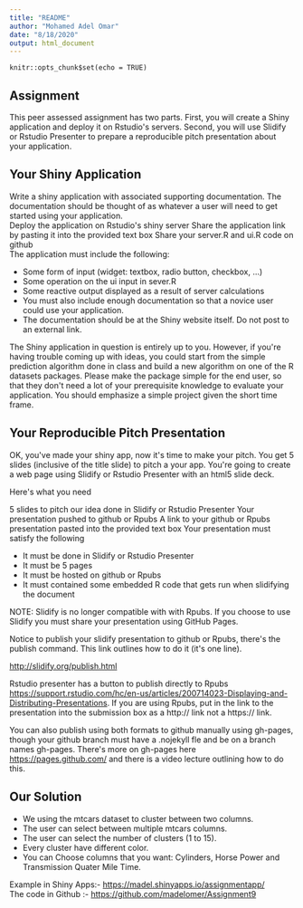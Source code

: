 ```yaml
---
title: "README"
author: "Mohamed Adel Omar"
date: "8/18/2020"
output: html_document
---
```


```{r setup, include=FALSE}
knitr::opts_chunk$set(echo = TRUE)
```

## Assignment

This peer assessed assignment has two parts. First, you will create a Shiny application and deploy it on Rstudio's servers. Second, you will use Slidify or Rstudio Presenter to prepare a reproducible pitch presentation about your application.  

## Your Shiny Application  

Write a shiny application with associated supporting documentation. The documentation should be thought of as whatever a user will need to get started using your application.  
Deploy the application on Rstudio's shiny server
Share the application link by pasting it into the provided text box
Share your server.R and ui.R code on github  
The application must include the following:  
  
- Some form of input (widget: textbox, radio button, checkbox, ...)  
- Some operation on the ui input in sever.R  
- Some reactive output displayed as a result of server calculations  
- You must also include enough documentation so that a novice user could use your application.  
- The documentation should be at the Shiny website itself. Do not post to an external link.  

The Shiny application in question is entirely up to you. However, if you're having trouble coming up with ideas, you could start from the simple prediction algorithm done in class and build a new algorithm on one of the R datasets packages. Please make the package simple for the end user, so that they don't need a lot of your prerequisite knowledge to evaluate your application. You should emphasize a simple project given the short time frame.  

## Your Reproducible Pitch Presentation

OK, you've made your shiny app, now it's time to make your pitch. You get 5 slides (inclusive of the title slide) to pitch a your app. You're going to create a web page using Slidify or Rstudio Presenter with an html5 slide deck.  

Here's what you need

5 slides to pitch our idea done in Slidify or Rstudio Presenter
Your presentation pushed to github or Rpubs
A link to your github or Rpubs presentation pasted into the provided text box
Your presentation must satisfy the following

- It must be done in Slidify or Rstudio Presenter  
- It must be 5 pages  
- It must be hosted on github or Rpubs  
- It must contained some embedded R code that gets run when slidifying the document  


NOTE: Slidify is no longer compatible with with Rpubs. If you choose to use Slidify you must share your presentation using GitHub Pages.  

Notice to publish your slidify presentation to github or Rpubs, there's the publish command. This link outlines how to do it (it's one line).

http://slidify.org/publish.html  

Rstudio presenter has a button to publish directly to Rpubs https://support.rstudio.com/hc/en-us/articles/200714023-Displaying-and-Distributing-Presentations. If you are using Rpubs, put in the link to the presentation into the submission box as a http:// link not a https:// link.  

You can also publish using both formats to github manually using gh-pages, though your github branch must have a .nojekyll fle and be on a branch names gh-pages. There's more on gh-pages here https://pages.github.com/ and there is a video lecture outlining how to do this.  

## Our Solution 


- We using the mtcars dataset to cluster between two columns.  
- The user can select between multiple mtcars columns.  
- The user can select the number of clusters (1 to 15).  
- Every cluster have different color.   
- You can Choose columns  that you want: Cylinders, Horse Power and Transmission Quater Mile Time.  
  
Example in Shiny Apps:- https://madel.shinyapps.io/assignmentapp/    
The code in Github :- https://github.com/madelomer/Assignment9  
